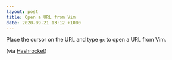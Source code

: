 ```yaml
---
layout: post
title: Open a URL from Vim
date: 2020-09-21 13:12 +1000
---
```


Place the cursor on the URL and type `gx` to open a URL from Vim.

(via [Hashrocket](https://til.hashrocket.com/posts/69e7479ab9-open-a-url-from-vim))
